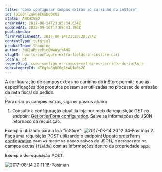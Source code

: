 ```yaml
---
title: 'Como configurar campos extras no carrinho do inStore'
id: CDIG0jT2ak6eCOGKgOc0i
status: ARCHIVED
createdAt: 2017-08-14T23:05:34.624Z
updatedAt: 2022-09-16T17:09:43.790Z
publishedAt: 
firstPublishedAt: 2017-08-14T23:19:38.584Z
contentType: tutorial
productTeam: Shopping
author: 3uCjaRpzeMieQWwWycYAMG
slugEN: how-to-configure-extra-fields-in-instore-cart
locale: pt
legacySlug: como-configurar-campos-extras-no-carrinho-do-instore
subcategoryId: 4T6qfa6gNO6g4sAUIa6s2G
---
```


A configuração de campos extras no carrinho do inStore permite que as especificações dos produtos possam ser utilizadas no processo de emissão da nota fiscal do pedido.

Para criar os campos extras, siga os passos abaixo:

1. Consulte a configuração atual da loja por meio da requisição GET no endpoint [Get orderForm configuration](https://developers.vtex.com/vtex-rest-api/reference/getorderformconfiguration). Salve as informações do JSON retornado da requisição.

Exemplo utilizado para a loja "inStore":
![2017-08-14 20 12 34-Postman](https://images.contentful.com/alneenqid6w5/6I61we4oF2AMkgcIAMgEo/772e7d2b045312f1f5c76b4d8eb9d30f/2017-08-14_20_12_34-Postman.png)
    2. Faça uma requisição POST utilizando o endpoint [Update orderForm configuration](https://developers.vtex.com/vtex-rest-api/reference/updateorderformconfiguration) com os mesmos dados salvos do JSON, e acrescente os campos extras (`fields`) com as informações dentro da propriedade `apps`.

Exemplo de requisição POST:

![2017-08-14 20 11 18-Postman](//images.contentful.com/alneenqid6w5/6QIwIi5IBiy4qCyu2qseey/538d03ceb7f47ea0e47eb8047b931da6/2017-08-14_20_11_18-Postman.png)
